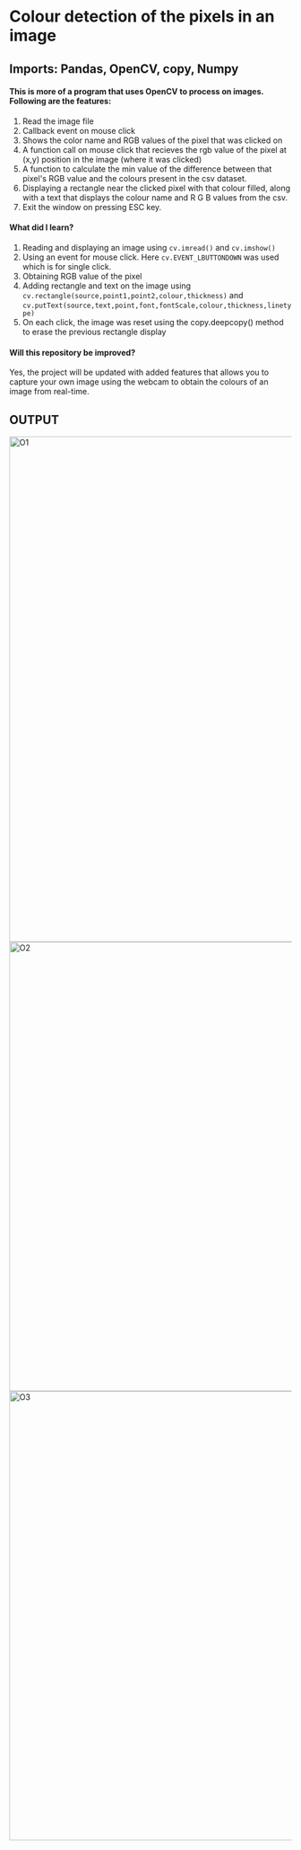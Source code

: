 # Colour detection of the pixels in an image

## Imports: Pandas, OpenCV, copy, Numpy

#### This is more of a program that uses OpenCV to process on images. Following are the features:
  1. Read the image file 
  2. Callback event on mouse click
  3. Shows the color name and RGB values of the pixel that was clicked on
  4. A function call on mouse click that recieves the rgb value of the pixel at (x,y) position in the image (where it was clicked)
  5. A function to calculate the min value of the difference between that pixel's RGB value and the colours present in the csv dataset.
  6. Displaying a rectangle near the clicked pixel with that colour filled, along with a text that displays the colour name and R G B values from the csv.
  7. Exit the window on pressing ESC key.

#### What did I learn?
  1. Reading and displaying an image using ``cv.imread()`` and ``cv.imshow()``
  2. Using an event for mouse click. Here ``cv.EVENT_LBUTTONDOWN`` was used which is for single click.
  3. Obtaining RGB value of the pixel 
  4. Adding rectangle and text on the image using ``cv.rectangle(source,point1,point2,colour,thickness)`` and ``cv.putText(source,text,point,font,fontScale,colour,thickness,linetype)``
  5. On each click, the image was reset using the copy.deepcopy() method to erase the previous rectangle display

#### Will this repository be improved?
  Yes, the project will be updated with added features that allows you to capture your own image using the webcam to obtain the colours of an image from real-time.

## OUTPUT
<img width="900" alt="O1" src="https://user-images.githubusercontent.com/60001051/118470991-e1353b80-b724-11eb-9832-2d9c4c78a8fa.png">
<img width="800" alt="O2" src="https://user-images.githubusercontent.com/60001051/118471033-ec886700-b724-11eb-81e9-d199a4d9cd52.png">
<img width="800" alt="O3" src="https://user-images.githubusercontent.com/60001051/118471044-f01bee00-b724-11eb-8055-6350cf6a90c1.png">
